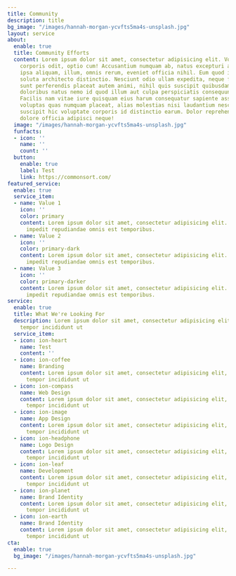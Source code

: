```yaml
---
title: Community
description: title
bg_image: "/images/hannah-morgan-ycvfts5ma4s-unsplash.jpg"
layout: service
about:
  enable: true
  title: Community Efforts
  content: Lorem ipsum dolor sit amet, consectetur adipisicing elit. Voluptate soluta
    corporis odit, optio cum! Accusantium numquam ab, natus excepturi architecto earum
    ipsa aliquam, illum, omnis rerum, eveniet officia nihil. Eum quod iure nulla,
    soluta architecto distinctio. Nesciunt odio ullam expedita, neque fugit maiores
    sunt perferendis placeat autem animi, nihil quis suscipit quibusdam ut reiciendis
    doloribus natus nemo id quod illum aut culpa perspiciatis consequuntur tempore?
    Facilis nam vitae iure quisquam eius harum consequatur sapiente assumenda, officia
    voluptas quas numquam placeat, alias molestias nisi laudantium nesciunt perspiciatis
    suscipit hic voluptate corporis id distinctio earum. Dolor reprehenderit fuga
    dolore officia adipisci neque!
  image: "/images/hannah-morgan-ycvfts5ma4s-unsplash.jpg"
  funfacts:
  - icon: ''
    name: ''
    count: ''
  button:
    enable: true
    label: Test
    link: https://commonsort.com/
featured_service:
  enable: true
  service_item:
  - name: Value 1
    icon: ''
    color: primary
    content: Lorem ipsum dolor sit amet, consectetur adipisicing elit. Saepe enim
      impedit repudiandae omnis est temporibus.
  - name: Value 2
    icon: ''
    color: primary-dark
    content: Lorem ipsum dolor sit amet, consectetur adipisicing elit. Saepe enim
      impedit repudiandae omnis est temporibus.
  - name: Value 3
    icon: ''
    color: primary-darker
    content: Lorem ipsum dolor sit amet, consectetur adipisicing elit. Saepe enim
      impedit repudiandae omnis est temporibus.
service:
  enable: true
  title: What We're Looking For
  description: Lorem ipsum dolor sit amet, consectetur adipisicing elit, sed do eiusmod
    tempor incididunt ut
  service_item:
  - icon: ion-heart
    name: Test
    content: ''
  - icon: ion-coffee
    name: Branding
    content: Lorem ipsum dolor sit amet, consectetur adipisicing elit, sed do eiusmod
      tempor incididunt ut
  - icon: ion-compass
    name: Web Design
    content: Lorem ipsum dolor sit amet, consectetur adipisicing elit, sed do eiusmod
      tempor incididunt ut
  - icon: ion-image
    name: App Design
    content: Lorem ipsum dolor sit amet, consectetur adipisicing elit, sed do eiusmod
      tempor incididunt ut
  - icon: ion-headphone
    name: Logo Design
    content: Lorem ipsum dolor sit amet, consectetur adipisicing elit, sed do eiusmod
      tempor incididunt ut
  - icon: ion-leaf
    name: Development
    content: Lorem ipsum dolor sit amet, consectetur adipisicing elit, sed do eiusmod
      tempor incididunt ut
  - icon: ion-planet
    name: Brand Identity
    content: Lorem ipsum dolor sit amet, consectetur adipisicing elit, sed do eiusmod
      tempor incididunt ut
  - icon: ion-earth
    name: Brand Identity
    content: Lorem ipsum dolor sit amet, consectetur adipisicing elit, sed do eiusmod
      tempor incididunt ut
cta:
  enable: true
  bg_image: "/images/hannah-morgan-ycvfts5ma4s-unsplash.jpg"

---
```

